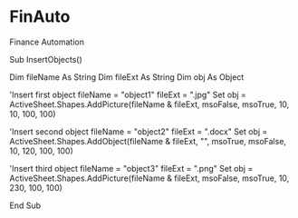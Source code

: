 # FinAuto
Finance Automation 


Sub InsertObjects()

Dim fileName As String
Dim fileExt As String
Dim obj As Object

'Insert first object
fileName = "object1"
fileExt = ".jpg"
Set obj = ActiveSheet.Shapes.AddPicture(fileName & fileExt, msoFalse, msoTrue, 10, 10, 100, 100)

'Insert second object
fileName = "object2"
fileExt = ".docx"
Set obj = ActiveSheet.Shapes.AddObject(fileName & fileExt, "", msoTrue, msoFalse, 10, 120, 100, 100)

'Insert third object
fileName = "object3"
fileExt = ".png"
Set obj = ActiveSheet.Shapes.AddPicture(fileName & fileExt, msoFalse, msoTrue, 10, 230, 100, 100)

End Sub
